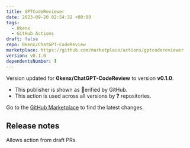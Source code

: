 ```yaml
---
title: GPTCodeReviewer
date: 2023-09-20 02:54:32 +00:00
tags:
  - 0kenx
  - GitHub Actions
draft: false
repo: 0kenx/ChatGPT-CodeReview
marketplace: https://github.com/marketplace/actions/gptcodereviewer
version: v0.1.0
dependentsNumber: ?
---
```



Version updated for **0kenx/ChatGPT-CodeReview** to version **v0.1.0**.
- This publisher is shown as erified by GitHub.
- This action is used across all versions by **?** repositories.

Go to the [GitHub Marketplace](https://github.com/marketplace/actions/gptcodereviewer) to find the latest changes.

## Release notes

Allows action from draft PRs.
